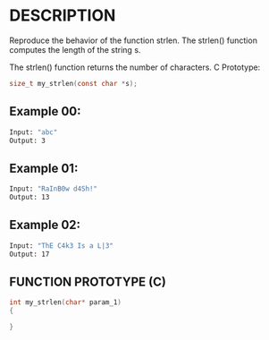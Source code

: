 # DESCRIPTION

Reproduce the behavior of the function strlen. The strlen() function computes the length of the string s.

The strlen() function returns the number of characters. C Prototype:
```c
size_t my_strlen(const char *s);
```
## Example 00:
```bash
Input: "abc"
Output: 3
```
## Example 01:
```bash
Input: "RaInB0w d4Sh!"
Output: 13
```
## Example 02:
```bash
Input: "ThE C4k3 Is a L|3"
Output: 17
```

## FUNCTION PROTOTYPE (C)

```c
int my_strlen(char* param_1)
{

}
```